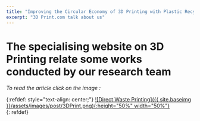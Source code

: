 ```yaml
---
title: "Improving the Circular Economy of 3D Printing with Plastic Recycling"
excerpt: "3D Print.com talk about us"
---
```


# The specialising website on 3D Printing relate some works conducted by our research team #

*To read the article click on the image :* 


{:refdef: style="text-align: center;"}
<a href="https://3dprint.com/266683/improving-circular-economy-3d-printing-plastic-recycling/">![Direct Waste Printing]({{ site.baseimg }}/assets/images/post/3DPrint.png){:height="50%" width="50%"}  
</a>{: refdef}
